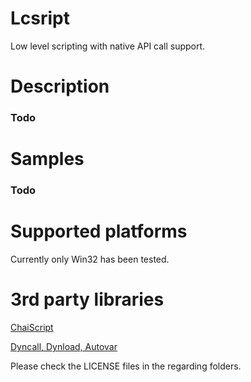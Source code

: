 # Lcsript

Low level scripting with native API call support.

# Description
### Todo

# Samples
### Todo

# Supported platforms
Currently only Win32 has been tested.

# 3rd party libraries
[ChaiScript](https://github.com/ChaiScript/ChaiScript)

[Dyncall, Dynload, Autovar](http://www.dyncall.org/)

Please check the LICENSE files in the regarding folders.
